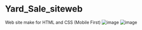 # Yard_Sale_siteweb
Web site make for HTML and CSS (Mobile First)
![image](https://user-images.githubusercontent.com/85961824/137044479-808c8485-3e92-4d5b-a76f-c3688f173191.png)
![image](https://user-images.githubusercontent.com/85961824/137042363-7b3e5228-6995-4411-b3b3-62aa109dc0d3.png)
